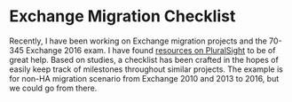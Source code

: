 # Exchange Migration Checklist

Recently, I have been working on Exchange migration projects and the 70-345 Exchange 2016 exam. I have found [resources on PluralSight](https://www.pluralsight.com/courses/migrating-exchange-server-2016) to be of great help. Based on studies, a checklist has been crafted in the hopes of easily keep track of milestones throughout similar projects. The example is for non-HA migration scenario from Exchange 2010 and 2013 to 2016, but we could go from there.
